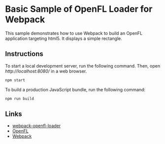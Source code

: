 # Basic Sample of OpenFL Loader for Webpack

This sample demonstrates how to use Webpack to build an OpenFL application targeting html5. It displays a simple rectangle.

## Instructions

To start a local development server, run the following command. Then, open _http://localhost:8080/_ in a web browser.

```sh
npm start
```

To build a production JavaScript bundle, run the following command:

```sh
npm run build
```

## Links

- [webpack-openfl-loader](https://github.com/feathersui/webpack-openfl-loader)
- [OpenFL](https://openfl.org)
- [Webpack](https://webpack.js.org)
